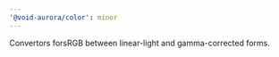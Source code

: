 ```yaml
---
'@void-aurora/color': minor
---
```


Convertors forsRGB between linear-light and gamma-corrected forms.
